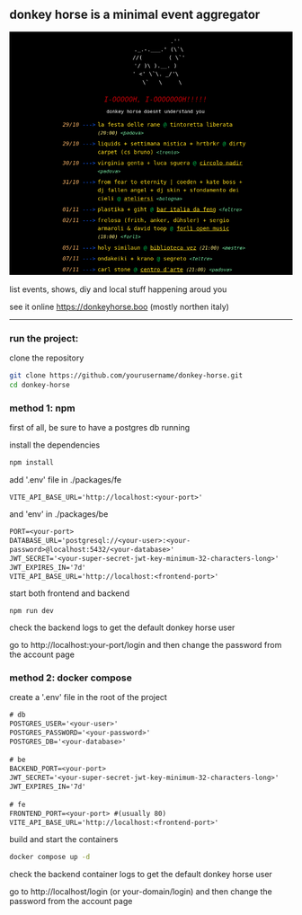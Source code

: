 ## donkey horse is a minimal event aggregator

![donkey horse homapage](assets/donkeyhorse-hompage.png)

list events, shows, diy and local stuff happening aroud you

see it online https://donkeyhorse.boo (mostly northen italy)

---

### run the project:

clone the repository

```bash
git clone https://github.com/yourusername/donkey-horse.git
cd donkey-horse
```

### method 1: npm

first of all, be sure to have a postgres db running

install the dependencies

```bash
npm install
```

add '.env' file in ./packages/fe

```
VITE_API_BASE_URL='http://localhost:<your-port>'
```

and 'env' in ./packages/be

```
PORT=<your-port>
DATABASE_URL='postgresql://<your-user>:<your-password>@localhost:5432/<your-database>'
JWT_SECRET='<your-super-secret-jwt-key-minimum-32-characters-long>'
JWT_EXPIRES_IN='7d'
VITE_API_BASE_URL='http://localhost:<frontend-port>'
```

start both frontend and backend

```
npm run dev
```

check the backend logs to get the default donkey horse user

go to http://localhost:your-port/login and then change the password from the account page

### method 2: docker compose

create a '.env' file in the root of the project

```
# db
POSTGRES_USER='<your-user>'
POSTGRES_PASSWORD='<your-password>'
POSTGRES_DB='<your-database>'

# be
BACKEND_PORT=<your-port>
JWT_SECRET='<your-super-secret-jwt-key-minimum-32-characters-long>'
JWT_EXPIRES_IN='7d'

# fe
FRONTEND_PORT=<your-port> #(usually 80)
VITE_API_BASE_URL='http://localhost:<frontend-port>'
```

build and start the containers

```bash
docker compose up -d
```

check the backend container logs to get the default donkey horse user

go to http://localhost/login (or your-domain/login) and then change the password from the account page
